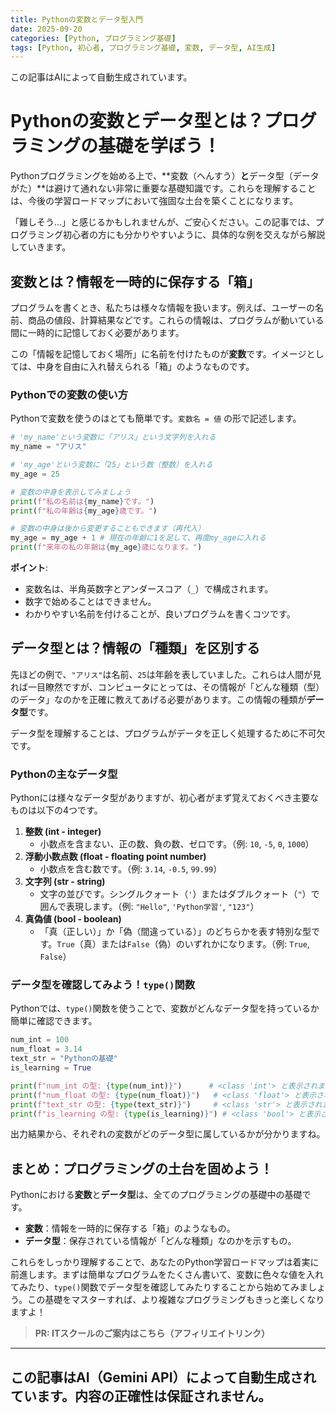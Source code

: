```yaml
---
title: Pythonの変数とデータ型入門
date: 2025-09-20
categories: [Python, プログラミング基礎]
tags: [Python, 初心者, プログラミング基礎, 変数, データ型, AI生成]
---
```


この記事はAIによって自動生成されています。

# Pythonの変数とデータ型とは？プログラミングの基礎を学ぼう！

Pythonプログラミングを始める上で、**変数（へんすう）**と**データ型（データがた）**は避けて通れない非常に重要な基礎知識です。これらを理解することは、今後の学習ロードマップにおいて強固な土台を築くことになります。

「難しそう…」と感じるかもしれませんが、ご安心ください。この記事では、プログラミング初心者の方にも分かりやすいように、具体的な例を交えながら解説していきます。

## 変数とは？情報を一時的に保存する「箱」

プログラムを書くとき、私たちは様々な情報を扱います。例えば、ユーザーの名前、商品の値段、計算結果などです。これらの情報は、プログラムが動いている間に一時的に記憶しておく必要があります。

この「情報を記憶しておく場所」に名前を付けたものが**変数**です。イメージとしては、中身を自由に入れ替えられる「箱」のようなものです。

### Pythonでの変数の使い方

Pythonで変数を使うのはとても簡単です。`変数名 = 値` の形で記述します。

```python
# 'my_name'という変数に「アリス」という文字列を入れる
my_name = "アリス" 

# 'my_age'という変数に「25」という数（整数）を入れる
my_age = 25

# 変数の中身を表示してみましょう
print(f"私の名前は{my_name}です。")
print(f"私の年齢は{my_age}歳です。")

# 変数の中身は後から変更することもできます（再代入）
my_age = my_age + 1 # 現在の年齢に1を足して、再度my_ageに入れる
print(f"来年の私の年齢は{my_age}歳になります。")
```

**ポイント**:
*   変数名は、半角英数字とアンダースコア（`_`）で構成されます。
*   数字で始めることはできません。
*   わかりやすい名前を付けることが、良いプログラムを書くコツです。

## データ型とは？情報の「種類」を区別する

先ほどの例で、`"アリス"`は名前、`25`は年齢を表していました。これらは人間が見れば一目瞭然ですが、コンピュータにとっては、その情報が「どんな種類（型）のデータ」なのかを正確に教えてあげる必要があります。この情報の種類が**データ型**です。

データ型を理解することは、プログラムがデータを正しく処理するために不可欠です。

### Pythonの主なデータ型

Pythonには様々なデータ型がありますが、初心者がまず覚えておくべき主要なものは以下の4つです。

1.  **整数 (int - integer)**
    *   小数点を含まない、正の数、負の数、ゼロです。（例: `10`, `-5`, `0`, `1000`）
2.  **浮動小数点数 (float - floating point number)**
    *   小数点を含む数です。（例: `3.14`, `-0.5`, `99.99`）
3.  **文字列 (str - string)**
    *   文字の並びです。シングルクォート（`'`）またはダブルクォート（`"`）で囲んで表現します。（例: `"Hello"`, `'Python学習'`, `"123"`）
4.  **真偽値 (bool - boolean)**
    *   「真（正しい）」か「偽（間違っている）」のどちらかを表す特別な型です。`True`（真）または`False`（偽）のいずれかになります。（例: `True`, `False`）

### データ型を確認してみよう！`type()`関数

Pythonでは、`type()`関数を使うことで、変数がどんなデータ型を持っているか簡単に確認できます。

```python
num_int = 100
num_float = 3.14
text_str = "Pythonの基礎"
is_learning = True

print(f"num_int の型: {type(num_int)}")      # <class 'int'> と表示されます
print(f"num_float の型: {type(num_float)}")   # <class 'float'> と表示されます
print(f"text_str の型: {type(text_str)}")     # <class 'str'> と表示されます
print(f"is_learning の型: {type(is_learning)}") # <class 'bool'> と表示されます
```

出力結果から、それぞれの変数がどのデータ型に属しているかが分かりますね。

## まとめ：プログラミングの土台を固めよう！

Pythonにおける**変数**と**データ型**は、全てのプログラミングの基礎中の基礎です。
*   **変数**：情報を一時的に保存する「箱」のようなもの。
*   **データ型**：保存されている情報が「どんな種類」なのかを示すもの。

これらをしっかり理解することで、あなたのPython学習ロードマップは着実に前進します。まずは簡単なプログラムをたくさん書いて、変数に色々な値を入れてみたり、`type()`関数でデータ型を確認してみたりすることから始めてみましょう。この基礎をマスターすれば、より複雑なプログラミングもきっと楽しくなりますよ！
> **PR: ITスクールのご案内はこちら（アフィリエイトリンク）**

---
この記事はAI（Gemini API）によって自動生成されています。内容の正確性は保証されません。
---
